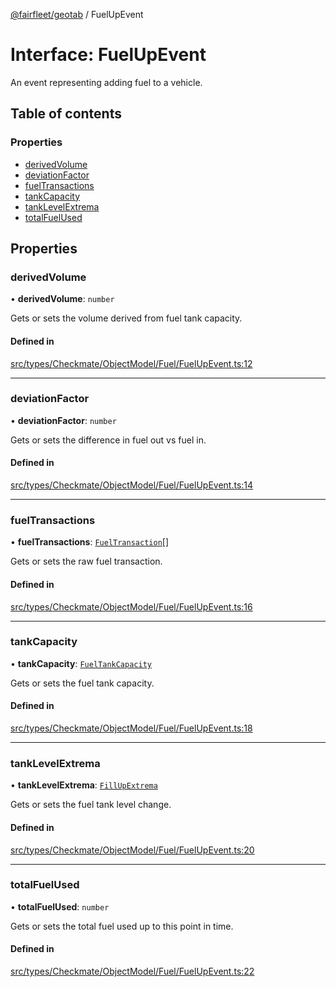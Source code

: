 [@fairfleet/geotab](../README.md) / FuelUpEvent

# Interface: FuelUpEvent

An event representing adding fuel to a vehicle.

## Table of contents

### Properties

- [derivedVolume](FuelUpEvent.md#derivedvolume)
- [deviationFactor](FuelUpEvent.md#deviationfactor)
- [fuelTransactions](FuelUpEvent.md#fueltransactions)
- [tankCapacity](FuelUpEvent.md#tankcapacity)
- [tankLevelExtrema](FuelUpEvent.md#tanklevelextrema)
- [totalFuelUsed](FuelUpEvent.md#totalfuelused)

## Properties

### derivedVolume

• **derivedVolume**: `number`

Gets or sets the volume derived from fuel tank capacity.

#### Defined in

[src/types/Checkmate/ObjectModel/Fuel/FuelUpEvent.ts:12](https://github.com/fairfleet/geotab/blob/ff38bfc/src/types/Checkmate/ObjectModel/Fuel/FuelUpEvent.ts#L12)

___

### deviationFactor

• **deviationFactor**: `number`

Gets or sets the difference in fuel out vs fuel in.

#### Defined in

[src/types/Checkmate/ObjectModel/Fuel/FuelUpEvent.ts:14](https://github.com/fairfleet/geotab/blob/ff38bfc/src/types/Checkmate/ObjectModel/Fuel/FuelUpEvent.ts#L14)

___

### fuelTransactions

• **fuelTransactions**: [`FuelTransaction`](FuelTransaction.md)[]

Gets or sets the raw fuel transaction.

#### Defined in

[src/types/Checkmate/ObjectModel/Fuel/FuelUpEvent.ts:16](https://github.com/fairfleet/geotab/blob/ff38bfc/src/types/Checkmate/ObjectModel/Fuel/FuelUpEvent.ts#L16)

___

### tankCapacity

• **tankCapacity**: [`FuelTankCapacity`](FuelTankCapacity.md)

Gets or sets the fuel tank capacity.

#### Defined in

[src/types/Checkmate/ObjectModel/Fuel/FuelUpEvent.ts:18](https://github.com/fairfleet/geotab/blob/ff38bfc/src/types/Checkmate/ObjectModel/Fuel/FuelUpEvent.ts#L18)

___

### tankLevelExtrema

• **tankLevelExtrema**: [`FillUpExtrema`](FillUpExtrema.md)

Gets or sets the fuel tank level change.

#### Defined in

[src/types/Checkmate/ObjectModel/Fuel/FuelUpEvent.ts:20](https://github.com/fairfleet/geotab/blob/ff38bfc/src/types/Checkmate/ObjectModel/Fuel/FuelUpEvent.ts#L20)

___

### totalFuelUsed

• **totalFuelUsed**: `number`

Gets or sets the total fuel used up to this point in time.

#### Defined in

[src/types/Checkmate/ObjectModel/Fuel/FuelUpEvent.ts:22](https://github.com/fairfleet/geotab/blob/ff38bfc/src/types/Checkmate/ObjectModel/Fuel/FuelUpEvent.ts#L22)

